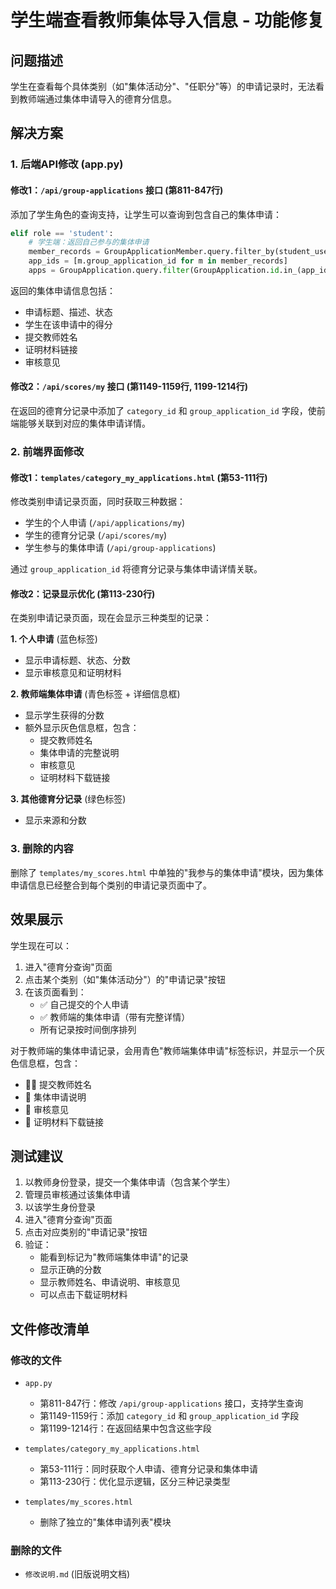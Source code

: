 # 学生端查看教师集体导入信息 - 功能修复

## 问题描述
学生在查看每个具体类别（如"集体活动分"、"任职分"等）的申请记录时，无法看到教师端通过集体申请导入的德育分信息。

## 解决方案

### 1. 后端API修改 (app.py)

#### 修改1：`/api/group-applications` 接口 (第811-847行)
添加了学生角色的查询支持，让学生可以查询到包含自己的集体申请：

```python
elif role == 'student':
    # 学生端：返回自己参与的集体申请
    member_records = GroupApplicationMember.query.filter_by(student_user_id=user_id).all()
    app_ids = [m.group_application_id for m in member_records]
    apps = GroupApplication.query.filter(GroupApplication.id.in_(app_ids)).order_by(...).all()
```

返回的集体申请信息包括：
- 申请标题、描述、状态
- 学生在该申请中的得分
- 提交教师姓名
- 证明材料链接
- 审核意见

#### 修改2：`/api/scores/my` 接口 (第1149-1159行, 1199-1214行)
在返回的德育分记录中添加了 `category_id` 和 `group_application_id` 字段，使前端能够关联到对应的集体申请详情。

### 2. 前端界面修改

#### 修改1：`templates/category_my_applications.html` (第53-111行)
修改类别申请记录页面，同时获取三种数据：
- 学生的个人申请 (`/api/applications/my`)
- 学生的德育分记录 (`/api/scores/my`)
- 学生参与的集体申请 (`/api/group-applications`)

通过 `group_application_id` 将德育分记录与集体申请详情关联。

#### 修改2：记录显示优化 (第113-230行)
在类别申请记录页面，现在会显示三种类型的记录：

**1. 个人申请** (蓝色标签)
- 显示申请标题、状态、分数
- 显示审核意见和证明材料

**2. 教师端集体申请** (青色标签 + 详细信息框)
- 显示学生获得的分数
- 额外显示灰色信息框，包含：
  - 提交教师姓名
  - 集体申请的完整说明
  - 审核意见
  - 证明材料下载链接

**3. 其他德育分记录** (绿色标签)
- 显示来源和分数

### 3. 删除的内容
删除了 `templates/my_scores.html` 中单独的"我参与的集体申请"模块，因为集体申请信息已经整合到每个类别的申请记录页面中了。

## 效果展示

学生现在可以：

1. 进入"德育分查询"页面
2. 点击某个类别（如"集体活动分"）的"申请记录"按钮
3. 在该页面看到：
   - ✅ 自己提交的个人申请
   - ✅ 教师端的集体申请（带有完整详情）
   - 所有记录按时间倒序排列

对于教师端的集体申请记录，会用青色"教师端集体申请"标签标识，并显示一个灰色信息框，包含：
- 👨‍🏫 提交教师姓名
- 📝 集体申请说明
- 💬 审核意见
- 📎 证明材料下载链接

## 测试建议

1. 以教师身份登录，提交一个集体申请（包含某个学生）
2. 管理员审核通过该集体申请
3. 以该学生身份登录
4. 进入"德育分查询"页面
5. 点击对应类别的"申请记录"按钮
6. 验证：
   - 能看到标记为"教师端集体申请"的记录
   - 显示正确的分数
   - 显示教师姓名、申请说明、审核意见
   - 可以点击下载证明材料

## 文件修改清单

### 修改的文件
- `app.py` 
  - 第811-847行：修改 `/api/group-applications` 接口，支持学生查询
  - 第1149-1159行：添加 `category_id` 和 `group_application_id` 字段
  - 第1199-1214行：在返回结果中包含这些字段

- `templates/category_my_applications.html`
  - 第53-111行：同时获取个人申请、德育分记录和集体申请
  - 第113-230行：优化显示逻辑，区分三种记录类型

- `templates/my_scores.html`
  - 删除了独立的"集体申请列表"模块

### 删除的文件
- `修改说明.md` (旧版说明文档)


